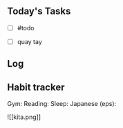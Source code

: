 ## Today's Tasks

- [ ]  #todo

- [ ] quay tay
## Log


## Habit tracker

Gym:
Reading:
Sleep:
Japanese (eps):


![[kita.png]]









